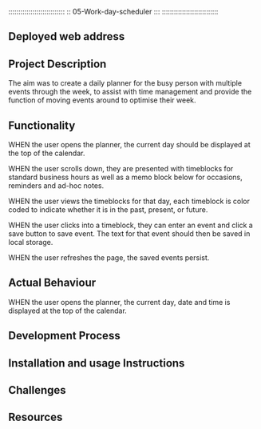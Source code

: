 ::::::::::::::::::::::::::::
:: 05-Work-day-scheduler :::
::::::::::::::::::::::::::::

## Deployed web address 


## Project Description
The aim was to create a daily planner for the busy person with multiple events through the week, to assist with time management and provide the function of moving events around to optimise their week.

## Functionality
WHEN the user opens the planner, the current day should be displayed at the top of the calendar.

WHEN the user scrolls down, they are presented with timeblocks for standard business hours as well as a memo block below for occasions, reminders and ad-hoc notes.

WHEN the user views the timeblocks for that day, each timeblock is color coded to indicate whether it is in the past, present, or future.

WHEN the user clicks into a timeblock, they can enter an event and click a save button to save event. The text for that event should then be saved in local storage.

WHEN the user refreshes the page, the saved events persist.

## Actual Behaviour
WHEN the user opens the planner, the current day, date and time is displayed at the top of the calendar.

## Development Process

## Installation and usage Instructions

## Challenges

## Resources